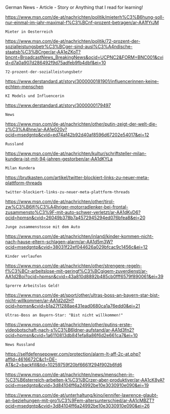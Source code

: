 German News - Article - Story or Anything that I read for learning!

https://www.msn.com/de-at/nachrichten/politik/mieterh%C3%B6hung-soll-nur-einmal-im-jahr-maximal-f%C3%BCnf-prozent-betragen/ar-AA1fYrJM
```
Mieter in Oesterreich
```

https://www.msn.com/de-at/nachrichten/politik/72-prozent-der-sozialleistungsbetr%C3%BCger-sind-ausl%C3%A4ndische-staatsb%C3%BCrger/ar-AA1eZKoT?bncnt=BroadcastNews_BreakingNews&ocid=UCPNC2&FORM=BNC001&cvid=d7a0a907d286492f9d75adfeb9fb4dbf&ei=10
```
72-prozent-der-sozialleistungsbetr
```

https://www.derstandard.at/story/3000000181901/influencerinnen-keine-echten-menschen
```
KI Models und Influencerin
```

https://www.derstandard.at/story/3000000179497
```
News
```

https://www.msn.com/de-at/nachrichten/other/putin-zeigt-der-welt-die-z%C3%A4hne/ar-AA1e020v?ocid=msedgntp&cvid=ed74af42b92d40af8596d67202e54017&ei=12
```
Russland
```

https://www.msn.com/de-at/nachrichten/kultur/schriftsteller-milan-kundera-ist-mit-94-jahren-gestorben/ar-AA1dKYLa
```
Milan Kundera
```

https://brutkasten.com/artikel/twitter-blockiert-links-zu-neuer-meta-plattform-threads
```
twitter-blockiert-links-zu-neuer-meta-plattform-threads
```
https://www.msn.com/de-at/nachrichten/other/tirol-zw%C3%B6lfj%C3%A4hriger-motorradlenker-bei-frontal-zusammensto%C3%9F-mit-auto-schwer-verletzt/ar-AA1dKvD6?ocid=hpmsn&cvid=26049b378b7a4572945294ed076bfea8&ei=20
```
Junge zusammenstosse mit dem Auto
```

https://www.msn.com/de-at/nachrichten/inland/kinder-kommen-nicht-nach-hause-eltern-schlagen-alarm/ar-AA1d5m3W?ocid=msedgntp&cvid=38031f22ef044626a029bfcac9c1456c&ei=12
```
Kinder verlaufen
```

https://www.msn.com/de-at/nachrichten/other/strengere-regeln-f%C3%BCr-arbeitslose-mit-geringf%C3%BCgigem-zuverdienst/ar-AA1d2Boi?ocid=hpmsn&cvid=43a810d8892b485cb0fff6579f890061&ei=39
```
Sprerre Arbeitslos Geld!
```

https://www.msn.com/de-at/sport/other/ultras-boss-an-bayern-star-bist-nicht-willkommen/ar-AA1d2d2H?ocid=hpmsn&cvid=b1a27f1288ae431ead0680ca1a76edd0&ei=21
```
Ultras-Boss an Bayern-Star: "Bist nicht willkommen!"
```

https://www.msn.com/de-at/nachrichten/other/putins-erste-videobotschaft-nach-s%C3%B6ldner-aufstand/ar-AA1d3fn2?ocid=hpmsn&cvid=1a6110813db841efa8a86f6d2e661ca7&ei=10
```
News Russland
```

https://selfdefensepower.com/protection/alarm-lt-aff-2c-at.php?affId=4616672C&c1=DE-AT&c2=backfill&tid=10259759f20bf6661f294f902b6fd6

https://www.msn.com/de-at/nachrichten/news/menschen-in-%C3%B6sterreich-arbeiten-k%C3%BCrzer-aber-produktiver/ar-AA1cK8yA?ocid=msedgntp&cvid=3d84104ff6a24992be10e3030910e090&ei=19

https://www.msn.com/de-at/unterhaltung/kino/jennifer-lawrence-glaubt-an-beziehungen-mit-gro%C3%9Fem-altersunterschied/ar-AA1cMBZT?ocid=msedgntp&cvid=3d84104ff6a24992be10e3030910e090&ei=26

